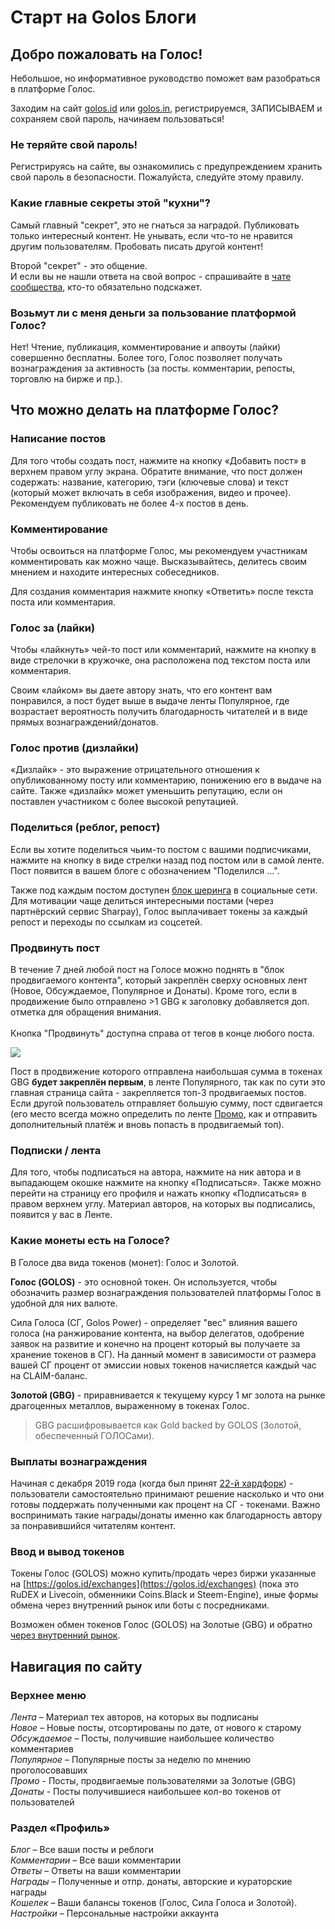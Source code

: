 # Старт на Golos Блоги

## Добро пожаловать на Голос!

Небольшое, но информативное руководство поможет вам разобраться в платформе Голос.

Заходим на сайт [golos.id](https://golos.id) или [golos.in](https://golos.in), регистрируемся, ЗАПИСЫВАЕМ и сохраняем свой пароль, начинаем пользоваться!

### Не теряйте свой пароль!

Регистрируясь на сайте, вы ознакомились с предупреждением хранить свой пароль в безопасности. Пожалуйста, следуйте этому правилу.

### Какие главные секреты этой "кухни"?

Самый главный "секрет", это не гнаться за наградой. Публиковать только интересный контент. Не унывать, если что-то не нравится другим пользователям. Пробовать писать другой контент!

Второй "секрет" - это общение.\
И если вы не нашли ответа на свой вопрос - спрашивайте в [чате сообщества](https://golos.chatbro.com), кто-то обязательно подскажет.

### Возьмут ли с меня деньги за пользование платформой Голос?

Нет! Чтение, публикация, комментирование и апвоуты (лайки) совершенно бесплатны. Более того, Голос позволяет получать вознаграждения за активность (за посты. комментарии, репосты, торговлю на бирже и пр.).

## Что можно делать на платформе Голос?

### Написание постов

Для того чтобы создать пост, нажмите на кнопку «Добавить пост» в верхнем правом углу экрана. Обратите внимание, что пост должен содержать: название, категорию, тэги (ключевые слова) и текст (который может включать в себя изображения, видео и прочее). Рекомендуем публиковать не более 4-х постов в день.

### Комментирование

Чтобы освоиться на платформе Голос, мы рекомендуем участникам комментировать как можно чаще. Высказывайтесь, делитесь своим мнением и находите интересных собеседников.

Для создания комментария нажмите кнопку «Ответить» после текста поста или комментария.

### Голос за (лайки)

Чтобы «лайкнуть» чей-то пост или комментарий, нажмите на кнопку в виде стрелочки в кружочке, она расположена под текстом поста или комментария.

Своим «лайком» вы даете автору знать, что его контент вам понравился, а пост будет выше в выдаче ленты Популярное, где возрастает вероятность получить благодарность читателей и в виде прямых вознаграждений/донатов.

### Голос против (дизлайки)

«Дизлайк» - это выражение отрицательного отношения к опубликованному посту или комментарию, понижению его в выдаче на сайте. Также «дизлайк» может уменьшить репутацию, если он поставлен участником с более высокой репутацией.

### Поделиться (реблог, репост)

Если вы хотите поделиться чьим-то постом с вашими подписчиками, нажмите на кнопку в виде стрелки назад под постом или в самой ленте. Пост появится в вашем блоге с обозначением "Поделился ...".

Также под каждым постом доступен [блок шеринга](https://golos.id/ru--golos/@lex/reposty-v-socseti-s-voznagrazhdeniem-golosami-i-prochie-novosti) в социальные сети. Для мотивации чаще делиться интересными постами (через партнёрский сервис Sharpay), Голос выплачивает токены за каждый репост и переходы по ссылкам из соцсетей.

### Продвинуть пост

В течение 7 дней любой пост на Голосе можно поднять в "блок продвигаемого контента", который закреплён сверху основных лент (Новое, Обсуждаемое, Популярное и Донаты). Кроме того, если в продвижение было отправлено >1 GBG к заголовку добавляется доп. отметка для обращения внимания.\
\
Кнопка "Продвинуть" доступна справа от тегов в конце любого поста.

![](../../.gitbook/assets/165116.jpg)

Пост в продвижение которого отправлена наибольшая сумма в токенах GBG **будет закреплён первым**, в ленте Популярного, так как по сути это главная страница сайта - закрепляется топ-3 продвигаемых постов. Если другой пользователь отправляет большую сумму, пост сдвигается (его место всегда можно определить по ленте [Промо](https://golos.id/promoted), как и отправить дополнительный платёж и вновь попасть в продвигаемый топ).

### Подписки / лента

Для того, чтобы подписаться на автора, нажмите на ник автора и в выпадающем окошке нажмите на кнопку «Подписаться». Также можно перейти на страницу его профиля и нажать кнопку «Подписаться» в правом верхнем углу. Материал авторов, на которых вы подписались, появится у вас в Ленте.&#x20;

### Какие монеты есть на Голосе?

В Голосе два вида токенов (монет): Голос и Золотой.

**Голос (GOLOS)** - это основной токен. Он используется, чтобы обозначить размер вознаграждения пользователей платформы Голос в удобной для них валюте.

Сила Голоса (СГ, Golos Power) - определяет "вес" влияния вашего голоса (на ранжирование контента, на выбор делегатов, одобрение заявок на развитие и конечно на процент который вы получаете за хранение токенов в СГ). На данный момент в зависимости от размера вашей СГ процент от эмиссии новых токенов начисляется каждый час на CLAIM-баланс.

**Золотой (GBG)** - приравнивается к текущему курсу 1 мг золота на рынке драгоценных металлов, выраженному в токенах Голос.

> GBG расшифровывается как Gold backed by GOLOS (Золотой, обеспеченный ГОЛОСами).

### Выплаты вознаграждения

Начиная с декабря 2019 года (когда был принят [22-й хардфорк](../../developers/hardforks/hf22\_release.md)) - пользователи самостоятельно принимают решение насколько и что они готовы поддержать полученными как процент на СГ - токенами. Важно воспринимать такие награды/донаты именно как благодарность автору за понравившийся читателям контент.

### Ввод и вывод токенов

Токены Голос (GOLOS) можно купить/продать через биржи указанные на [https://golos.id/exchanges](https://golos.id/exchanges) (пока это RuDEX и Livecoin, обменники Coins.Black и Steem-Engine), иные формы обмена через внутренний рынок или боты с посредниками.

Возможен обмен токенов Голос (GOLOS) на Золотые (GBG) и обратно [через внутренний рынок](https://golos.id/market).

## Навигация по сайту

### Верхнее меню

_Лента_ – Материал тех авторов, на которых вы подписаны\
_Новое_ – Новые посты, отсортированы по дате, от нового к старому\
_Обсуждаемое_ – Посты, получившие наибольшее количество комментариев\
_Популярное_ – Популярные посты за неделю по мнению проголосовавших\
_Промо_ - Посты, продвигаемые пользователями за Золотые (GBG)\
_Донаты_ - Посты получившиеся наибольшее кол-во токенов от пользователей

### Раздел «Профиль»

_Блог_ – Все ваши посты и реблоги\
_Комментарии_ – Все ваши комментарии\
_Ответы_ – Ответы на ваши комментарии\
_Награды_ – Полученные и отпр. донаты, авторские и кураторские награды\
_Кошелек_ – Ваши балансы токенов (Голос, Сила Голоса и Золотой).\
_Настройки_ – Персональные настройки аккаунта
